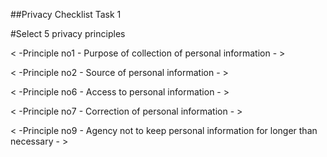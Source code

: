 ##Privacy Checklist Task 1 


#Select 5 privacy principles 

< -Principle no1 - Purpose of collection of personal information - >




< -Principle no2 - Source of personal information - >




< -Principle no6 - Access to personal information - >




< -Principle no7 - Correction of personal information - >




< -Principle no9 - Agency not to keep personal information for longer than necessary - >



